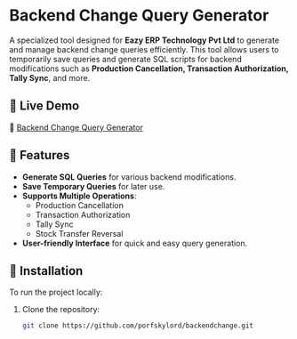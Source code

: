 # Backend Change Query Generator  

A specialized tool designed for **Eazy ERP Technology Pvt Ltd** to generate and manage backend change queries efficiently. This tool allows users to temporarily save queries and generate SQL scripts for backend modifications such as **Production Cancellation, Transaction Authorization, Tally Sync**, and more.  

## 🌟 Live Demo  
🔗 [Backend Change Query Generator]()  

## 🚀 Features  
- **Generate SQL Queries** for various backend modifications.  
- **Save Temporary Queries** for later use.  
- **Supports Multiple Operations**:
  - Production Cancellation  
  - Transaction Authorization  
  - Tally Sync  
  - Stock Transfer Reversal  
- **User-friendly Interface** for quick and easy query generation.  

## 📌 Installation  
To run the project locally:  
1. Clone the repository:  
   ```sh
   git clone https://github.com/porfskylord/backendchange.git
